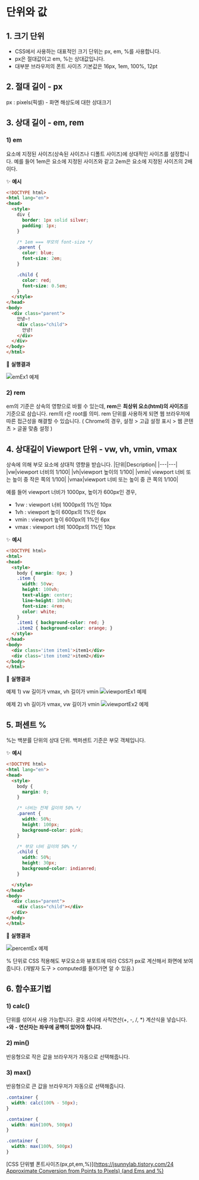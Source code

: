 # 단위와 값
## 1. 크기 단위
- CSS에서 사용하는 대표적인 크기 단위는 px, em, %를 사용합니다. 
- px은 절대값이고 em, %는 상대값입니다. 
- 대부분 브라우저의 폰트 사이즈 기본값은 16px, 1em, 100%, 12pt

## 2. 절대 길이 - px
px :  pixels(픽셀) - 화면 해상도에 대한 상대크기

## 3. 상대 길이 - em, rem

### 1) em
요소에 지정된 사이즈(상속된 사이즈나 디폴트 사이즈)에 상대적인 사이즈를 설정합니다. 예를 들어 1em은 요소에 지정된 사이즈와 같고 2em은 요소에 지정된 사이즈의 2배이다.

✨ **예시**

```html
<!DOCTYPE html>
<html lang="en">
<head>
  <style>
    div {
      border: 1px solid silver;
      padding: 1px;
    }

    /* 1em === 부모의 font-size */
    .parent {
      color: blue;
      font-size: 2em;
    }

    .child {
      color: red;
      font-size: 0.5em;
    }
  </style>
</head>
<body>
  <div class="parent">
    안녕~!
    <div class="child">
      안녕!
    </div>
  </div>
</body>
</html>
```

🧪 **실행결과**

![emEx1 예제](./images/emEx1.png)


### 2) rem
em의 기준은 상속의 영향으로 바뀔 수 있는데, **rem**은 **최상위 요소(html)의 사이즈**를 기준으로 삼습니다. rem의 r은 root를 의미. rem 단위를 사용하게 되면 웹 브라우저에 따른 접근성을 해결할 수 있습니다. ( Chrome의 경우, 설정 > 고급 설정 표시 > 웹 콘텐츠 > 글꼴 맞춤 설정 )

## 4. 상대길이 Viewport 단위 - vw, vh, vmin, vmax
상속에 의해 부모 요소에 상대적 영향을 받습니다.
|단위|Description|
|---|---|
|vw|viewport 너비의 1/100|
|vh|viewport 높이의 1/100|
|vmin|	viewport 너비 또는 높이 중 작은 쪽의 1/100|
|vmax|viewport 너비 또는 높이 중 큰 쪽의 1/100|


예를 들어 viewport 너비가 1000px, 높이가 600px인 경우,
- 1vw : viewport 너비 1000px의 1%인 10px
- 1vh : viewport 높이 600px의 1%인 6px
- vmin : viewport 높이 600px의 1%인 6px
- vmax : viewport 너비 1000px의 1%인 10px


✨ **예시**

```html
<!DOCTYPE html>
<html>
<head>
  <style>
    body { margin: 0px; }
    .item {
      width: 50vw;
      height: 100vh;
      text-align: center;
      line-height: 100vh;
      font-size: 4rem;
      color: white;
    }
    .item1 { background-color: red; }
    .item2 { background-color: orange; }
  </style>
</head>
<body>
  <div class='item item1'>item1</div>
  <div class='item item2'>item2</div>
</body>
</html>
```

🧪 **실행결과**

예제 1) vw 길이가 vmax, vh 길이가 vmin
![viewportEx1 예제](./images/viewportEx1.png) 

예제 2) vh 길이가 vmax, vw 길이가 vmin
![viewportEx2 예제](./images/viewportEx2.png)


## 5. 퍼센트 %
%는 백분률 단위의 상대 단위. 백퍼센트 기준은 부모 객체입니다.

✨ **예시**

```html
<!DOCTYPE html>
<html lang="en">
<head>
  <style>
    body {
      margin: 0;
    }

    /* 너비는 전체 길이의 50% */
    .parent {
      width: 50%;
      height: 100px;
      background-color: pink;
    }

    /* 부모 너비 길이의 50% */
    .child {
      width: 50%;
      height: 30px;
      background-color: indianred;
    }

  </style>
</head>
<body>
  <div class="parent">
    <div class="child"></div>
  </div>
</body>
</html>
```

🧪 **실행결과**

![percentEx 예제](./images/percentEx.png)

% 단위로 CSS 적용해도 부모요소와 뷰포트에 따라 CSS가 px로 계산해서 화면에 보여 줍니다. (개발자 도구 > computed를 들어가면 알 수 있음.)

## 6. 함수표기법
### 1) calc()
단위를 섞어서 사용 가능합니다. 괄호 사이에 사칙연산(+, -, /, *) 계산식을 넣습니다. **`+`와 `-` 연산자는 좌우에 공백이 있어야 합니다.**

### 2) min()
반응형으로 작은 값을 브라우저가 자동으로 선택해줍니다. 

### 3) max()
반응형으로 큰 값을 브라우저가 자동으로 선택해줍니다. 

```css
.container {
  width: calc(100% - 50px);
}

.container {
  width: min(100%, 500px)
}

.container {
  width: max(100%, 500px)
}
```


[CSS 단위별 폰트사이즈(px,pt,em,%)](https://jsunnylab.tistory.com/24
[Approximate Conversion from Points to Pixels)
(and Ems and %)](https://reeddesign.co.uk/test/points-pixels.html)